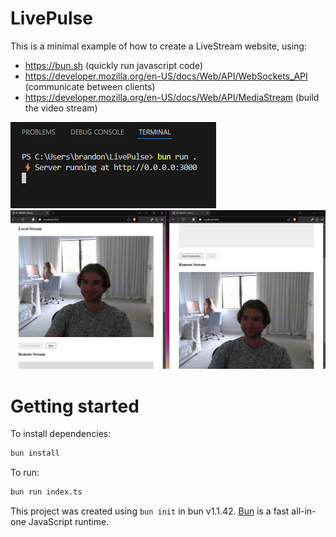 # LivePulse

This is a minimal example of how to create a LiveStream website, using:

- https://bun.sh (quickly run javascript code)
- https://developer.mozilla.org/en-US/docs/Web/API/WebSockets_API (communicate between clients)
- https://developer.mozilla.org/en-US/docs/Web/API/MediaStream (build the video stream)

![Screenshot](./screenshot-terminal.png)
![Screenshot](./screenshot-website.png)

# Getting started

To install dependencies:

```bash
bun install
```

To run:

```bash
bun run index.ts
```

This project was created using `bun init` in bun v1.1.42. [Bun](https://bun.sh) is a fast all-in-one JavaScript runtime.
